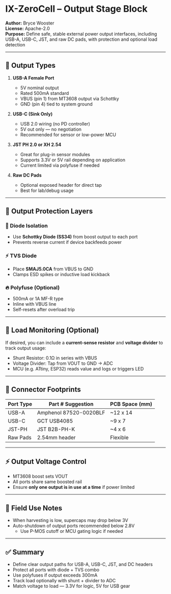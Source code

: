 # IX-ZeroCell – Output Stage Block

**Author:** Bryce Wooster  
**License:** Apache-2.0  
**Purpose:** Define safe, stable external power output interfaces, including USB-A, USB-C, JST, and raw DC pads, with protection and optional load detection

---

## 🔌 Output Types

1. **USB-A Female Port**
   - 5V nominal output
   - Rated 500mA standard
   - VBUS (pin 1) from MT3608 output via Schottky
   - GND (pin 4) tied to system ground

2. **USB-C (Sink Only)**
   - USB 2.0 wiring (no PD controller)
   - 5V out only — no negotiation
   - Recommended for sensor or low-power MCU

3. **JST PH 2.0 or XH 2.54**
   - Great for plug-in sensor modules
   - Supports 3.3V or 5V rail depending on application
   - Current limited via polyfuse if needed

4. **Raw DC Pads**
   - Optional exposed header for direct tap
   - Best for lab/debug usage

---

## 🔐 Output Protection Layers

### 🔄 Diode Isolation

- Use **Schottky Diode (SS34)** from boost output to each port
- Prevents reverse current if device backfeeds power

### ⚡ TVS Diode

- Place **SMAJ5.0CA** from VBUS to GND
- Clamps ESD spikes or inductive load kickback

### 🔥 Polyfuse (Optional)

- 500mA or 1A MF-R type
- Inline with VBUS line
- Self-resets after overload trip

---

## 🧠 Load Monitoring (Optional)

If desired, you can include a **current-sense resistor** and **voltage divider** to track output usage:

- Shunt Resistor: 0.1Ω in series with VBUS
- Voltage Divider: Tap from VOUT to GND → ADC
- MCU (e.g. ATtiny, ESP32) reads value and logs or triggers LED

---

## 📐 Connector Footprints

| Port Type | Part # Suggestion        | PCB Space (mm) |
|-----------|--------------------------|----------------|
| USB-A     | Amphenol 87520-0020BLF   | ~12 x 14       |
| USB-C     | GCT USB4085              | ~9 x 7         |
| JST-PH    | JST B2B-PH-K             | ~4 x 6         |
| Raw Pads  | 2.54mm header            | Flexible       |

---

## ⚡ Output Voltage Control

- MT3608 boost sets VOUT  
- All ports share same boosted rail  
- Ensure **only one output is in use at a time** if power limited

---

## 🧪 Field Use Notes

- When harvesting is low, supercaps may drop below 3V  
- Auto-shutdown of output ports recommended below 2.8V  
  - Use P-MOS cutoff or MCU gating logic if needed

---

## ✅ Summary

- Define clear output paths for USB-A, USB-C, JST, and DC headers  
- Protect all ports with diode + TVS combo  
- Use polyfuses if output exceeds 300mA  
- Track load optionally with shunt + divider to ADC  
- Match voltage to load — 3.3V for logic, 5V for USB gear


